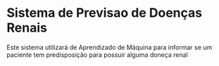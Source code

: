 # Sistema de Previsao de Doenças Renais
Este sistema utilizará de Aprendizado de Máquina para informar se um paciente tem predisposição para possuir alguma doneça renal
